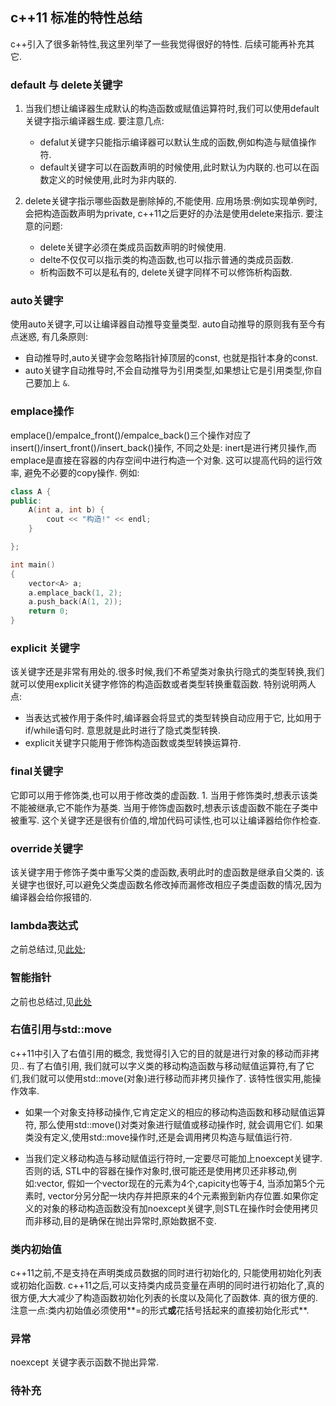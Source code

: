 ## c++11 标准的特性总结

c++引入了很多新特性,我这里列举了一些我觉得很好的特性. 后续可能再补充其它.

### default 与 delete关键字

1. 当我们想让编译器生成默认的构造函数或赋值运算符时,我们可以使用default关键字指示编译器生成. 要注意几点:

    - defalut关键字只能指示编译器可以默认生成的函数,例如构造与赋值操作符.
    - default关键字可以在函数声明的时候使用,此时默认为内联的.也可以在函数定义的时候使用,此时为非内联的.

2. delete关键字指示哪些函数是删除掉的,不能使用. 应用场景:例如实现单例时,会把构造函数声明为private, c++11之后更好的办法是使用delete来指示. 要注意的问题:

    - delete关键字必须在类成员函数声明的时候使用.
    - delte不仅仅可以指示类的构造函数,也可以指示普通的类成员函数.
    - 析构函数不可以是私有的, delete关键字同样不可以修饰析构函数.

### auto关键字

使用auto关键字,可以让编译器自动推导变量类型.  auto自动推导的原则我有至今有点迷惑, 有几条原则:
- 自动推导时,auto关键字会忽略指针掉顶层的const,  也就是指针本身的const.
- auto关键字自动推导时,不会自动推导为引用类型,如果想让它是引用类型,你自己要加上 `&`.

### emplace操作

emplace()/empalce_front()/empalce_back()三个操作对应了insert()/insert_front()/insert_back()操作, 不同之处是: inert是进行拷贝操作,而emplace是直接在容器的内存空间中进行构造一个对象. 这可以提高代码的运行效率, 避免不必要的copy操作. 例如:

````c++
class A {
public:
    A(int a, int b) {
        cout << "构造!" << endl;
    }

};

int main()
{
    vector<A> a;
    a.emplace_back(1, 2);
    a.push_back(A(1, 2));
    return 0;
}
````

### explicit 关键字

该关键字还是非常有用处的.很多时候,我们不希望类对象执行隐式的类型转换,我们就可以使用explicit关键字修饰的构造函数或者类型转换重载函数. 特别说明两人点:

- 当表达式被作用于条件时,编译器会将显式的类型转换自动应用于它, 比如用于if/while语句时. 意思就是此时进行了隐式类型转换.
- explicit关键字只能用于修饰构造函数或类型转换运算符.

### final关键字

它即可以用于修饰类,也可以用于修改类的虚函数. 1. 当用于修饰类时,想表示该类不能被继承,它不能作为基类. 当用于修饰虚函数时,想表示该虚函数不能在子类中被重写.  这个关键字还是很有价值的,增加代码可读性,也可以让编译器给你作检查.

### override关键字

该关键字用于修饰子类中重写父类的虚函数,表明此时的虚函数是继承自父类的. 该关键字也很好,可以避免父类虚函数名修改掉而漏修改相应子类虚函数的情况,因为编译器会给你报错的.

### lambda表达式

之前总结过,见[此处](https://www.cnblogs.com/yinheyi/p/12944030.html);

### 智能指针

之前也总结过,见[此处](www.baidu.com)

### 右值引用与std::move 

c++11中引入了右值引用的概念, 我觉得引入它的目的就是进行对象的移动而非拷⻉.. 有了右值引用, 我们就可以字义类的移动构造函数与移动赋值运算符,有了它们,我们就可以使用std::move(对象)进行移动而非拷贝操作了.  该特性很实用,能操作效率. 

- 如果一个对象支持移动操作,它肯定定义的相应的移动构造函数和移动赋值运算符, 那么使用std::move()对类对象进行赋值或移动操作时, 就会调用它们.  如果类没有定义,使用std::move操作时,还是会调用拷贝构造与赋值运行符.

- 当我们定义移动构造与移动赋值运行符时,一定要尽可能加上noexcept关键字. 否则的话, STL中的容器在操作对象时,很可能还是使用拷贝还非移动,例如:vector<T>, 假如一个vector现在的元素为4个,capicity也等于4, 当添加第5个元素时, vector分另分配一块内存并把原来的4个元素搬到新内存位置.如果你定义的对象的移动构造函数没有加noexcept关键字,则STL在操作时会使用拷贝而非移动,目的是确保在抛出异常时,原始数据不变.

### 类内初始值

c++11之前,不是支持在声明类成员数据的同时进行初始化的, 只能使用初始化列表或初始化函数. c++11之后,可以支持类内成员变量在声明的同时进行初始化了,真的很方便,大大减少了构造函数初始化列表的长度以及简化了函数体. 真的很方便的.
注意一点:类内初始值必须使用**=的形式**或**花括号括起来的直接初始化形式**.

### 异常

noexcept 关键字表示函数不抛出异常.

### 待补充
